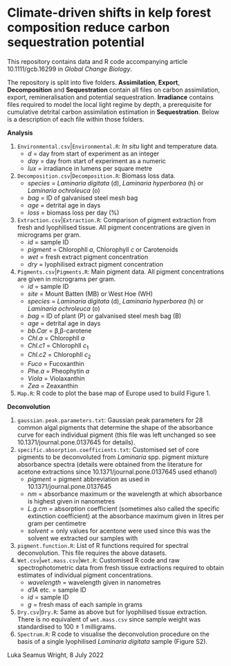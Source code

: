 # Climate-driven shifts in kelp forest composition reduce carbon sequestration potential
This repository contains data and R code accompanying article 10.1111/gcb.16299 in *Global Change Biology*.

The repository is split into five folders. **Assimilation**, **Export**, **Decomposition** and **Sequestration** contain all files on carbon assimilation, export, remineralisation and potential sequestration. **Irradiance** contains files required to model the local light regime by depth, a prerequisite for cumulative detrital carbon assimilation estimation in **Sequestration**. Below is a description of each file within those folders.

**Analysis**
1. `Environmental.csv`|`Environmental.R`: *In situ* light and temperature data.
    - *d* = day from start of experiment as an integer
    - *day* = day from start of experiment as a numeric
    - *lux* = irradiance in lumens per square metre
2. `Decomposition.csv`|`Decomposition.R`: Biomass loss data.
    - *species* = *Laminaria digitata* (d), *Laminaria hyperborea* (h) or *Laminaria ochroleuca* (o)
    - *bag* = ID of galvanised steel mesh bag
    - *age* = detrital age in days
    - *loss* = biomass loss per day (%)
3. `Extraction.csv`|`Extraction.R`: Comparison of pigment extraction from fresh and lyophilised tissue. All pigment concentrations are given in micrograms per gram.
    - *id* = sample ID
    - *pigment* = Chlorophll *a*, Chlorophyll *c* or Carotenoids
    - *wet* = fresh extract pigment concentration
    - *dry* = lyophilised extract pigment concentration
4. `Pigments.csv`|`Pigments.R`: Main pigment data. All pigment concentrations are given in micrograms per gram.
    - *id* = sample ID
    - *site* = Mount Batten (MB) or West Hoe (WH)
    - *species* = *Laminaria digitata* (d), *Laminaria hyperborea* (h) or *Laminaria ochroleuca* (o)
    - *bag* = ID of plant (P) or galvanised steel mesh bag (B)
    - *age* = detrital age in days
    - *bb.Car* = β,β-carotene
    - *Chl.a* = Chlorophll *a*
    - *Chl.c1* = Chlorophll *c*<sub>1</sub>
    - *Chl.c2* = Chlorophll *c*<sub>2</sub>
    - *Fuco* = Fucoxanthin
    - *Phe.a* = Pheophytin *a*
    - *Viola* = Violaxanthin
    - *Zea* = Zeaxanthin
5. `Map.R`: R code to plot the base map of Europe used to build Figure 1.

**Deconvolution**
1. `gaussian.peak.parameters.txt`: Gaussian peak parameters for 28 common algal pigments that determine the shape of the absorbance curve for each individual pigment (this file was left unchanged so see 10.1371/journal.pone.0137645 for details).
2. `specific.absorption.coefficients.txt`: Customised set of core pigments to be deconvoluted from *Laminaria* spp. pigment mixture absorbance spectra (details were obtained from the literature for acetone extractions since 10.1371/journal.pone.0137645 used ethanol)
    - *pigment* = pigment abbreviation as used in 10.1371/journal.pone.0137645
    - *nm* = absorbance maximum or the wavelength at which absorbance is highest given in nanometres
    - *L.g.cm* = absorption coefficient (sometimes also called the specific extinction coefficient) at the absorbance maximum given in litres per gram per centimetre
    - *solvent* = only values for acentone were used since this was the solvent we extracted our samples with
3. `pigment.function.R`: List of R functions required for spectral deconvolution. This file requires the above datasets.
4. `Wet.csv`|`wet.mass.csv`|`Wet.R`: Customised R code and raw spectrophotometric data from fresh tissue extractions required to obtain estimates of individual pigment concentrations.
    - *wavelength* = wavelength given in nanometres
    - *d1A* etc. = sample ID
    - *id* = sample ID
    - *g* = fresh mass of each sample in grams
5. `Dry.csv`|`Dry.R`: Same as above but for lyophilised tissue extraction. There is no equivalent of `wet.mass.csv` since sample weight was standardised to 100 ± 1 milligrams.
6. `Spectrum.R`: R code to visualise the deconvolution procedure on the basis of a single lyophilised *Laminaria digitata* sample (Figure S2). 

Luka Seamus Wright, 8 July 2022
